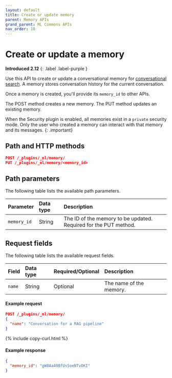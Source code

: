 ```yaml
---
layout: default
title: Create or update memory
parent: Memory APIs
grand_parent: ML Commons APIs
nav_order: 10
---
```


# Create or update a memory
**Introduced 2.12**
{: .label .label-purple }

Use this API to create or update a conversational memory for [conversational search]({{site.url}}{{site.baseurl}}/search-plugins/conversational-search/). A memory stores conversation history for the current conversation.

Once a memory is created, you'll provide its `memory_id` to other APIs.

The POST method creates a new memory. The PUT method updates an existing memory.

When the Security plugin is enabled, all memories exist in a `private` security mode. Only the user who created a memory can interact with that memory and its messages.
{: .important}

## Path and HTTP methods

```json
POST /_plugins/_ml/memory/
PUT /_plugins/_ml/memory/<memory_id>
```

## Path parameters

The following table lists the available path parameters.

Parameter | Data type | Description
:--- | :--- | :---
`memory_id` | String | The ID of the memory to be updated. Required for the PUT method.

## Request fields

The following table lists the available request fields.

Field | Data type | Required/Optional | Description
:--- | :--- | :--- | :---
`name` | String | Optional | The name of the memory.

#### Example request

```json
POST /_plugins/_ml/memory/
{
  "name": "Conversation for a RAG pipeline"
}
```
{% include copy-curl.html %}

#### Example response

```json
{
  "memory_id": "gW8Aa40BfUsSoeNTvOKI"
}
```